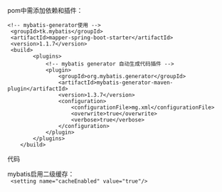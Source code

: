 pom中需添加依赖和插件：	

```POM
<!-- mybatis-generator使用 -->
 <groupId>tk.mybatis</groupId>
 <artifactId>mapper-spring-boot-starter</artifactId>
 <version>1.1.7</version>
 <build>
        <plugins>
            <!-- mybatis generator 自动生成代码插件 -->
			<plugin>
				<groupId>org.mybatis.generator</groupId>
				<artifactId>mybatis-generator-maven-plugin</artifactId>
				<version>1.3.7</version>
				<configuration>
					<configurationFile>mg.xml</configurationFile>
					<overwrite>true</overwrite>
					<verbose>true</verbose>
				</configuration>
			</plugin>
        </plugins>
    </build>
```
  代码
    
  mybatis启用二级缓存：  
  ` <setting name="cacheEnabled" value="true"/>`